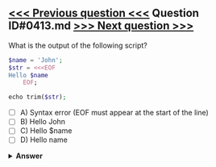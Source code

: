 [<<< Previous question <<<](0412.md)   Question ID#0413.md   [>>> Next question >>>](0414.md)
---

What is the output of the following script?
```php
$name = 'John';
$str = <<<EOF
Hello $name
    EOF;

echo trim($str);
```

- [ ] A) Syntax error (EOF must appear at the start of the line)
- [ ] B) Hello John
- [ ] C) Hello $name
- [ ] D) Hello name

<details><summary><b>Answer</b></summary>
<p>
  Answer: <strong>A</strong>
</p>
</details>
